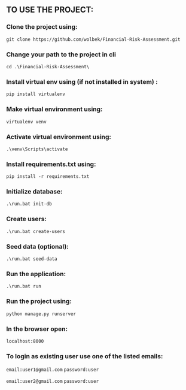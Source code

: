 ## TO USE THE PROJECT:

### Clone the project using:
```git clone https://github.com/wolbek/Financial-Risk-Assessment.git```

### Change your path to the project in cli
```cd .\Financial-Risk-Assessment\```

### Install virtual env using (if not installed in system) :
```pip install virtualenv```

### Make virtual environment using:
```virtualenv venv```

### Activate virtual environment using:
```.\venv\Scripts\activate```

### Install requirements.txt using:
```pip install -r requirements.txt```

### Initialize database:  
```.\run.bat init-db```

### Create users:  
```.\run.bat create-users```

### Seed data (optional):   
```.\run.bat seed-data```

### Run the application:   
```.\run.bat run```

### Run the project using:
```python manage.py runserver```

### In the browser open:
```localhost:8000```

### To login as existing user use one of the listed emails:

```email:user1@gmail.com```
```password:user```

```email:user2@gmail.com```
```password:user```